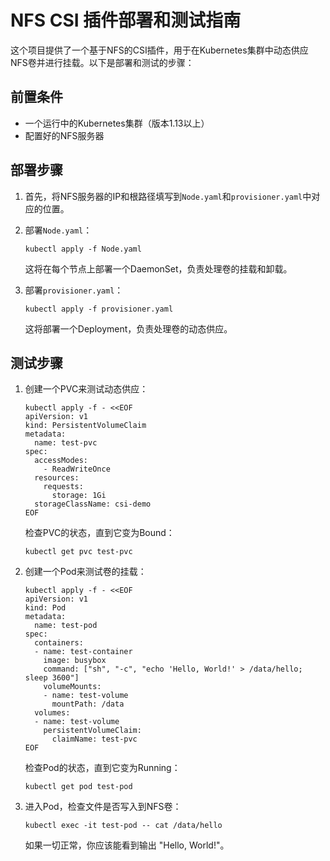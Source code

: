 # NFS CSI 插件部署和测试指南

这个项目提供了一个基于NFS的CSI插件，用于在Kubernetes集群中动态供应NFS卷并进行挂载。以下是部署和测试的步骤：

## 前置条件

- 一个运行中的Kubernetes集群（版本1.13以上）
- 配置好的NFS服务器

## 部署步骤

1. 首先，将NFS服务器的IP和根路径填写到`Node.yaml`和`provisioner.yaml`中对应的位置。

2. 部署`Node.yaml`：
   ```
   kubectl apply -f Node.yaml
   ```
   这将在每个节点上部署一个DaemonSet，负责处理卷的挂载和卸载。

3. 部署`provisioner.yaml`：
   ```
   kubectl apply -f provisioner.yaml
   ```
   这将部署一个Deployment，负责处理卷的动态供应。

## 测试步骤

1. 创建一个PVC来测试动态供应：
   ```
   kubectl apply -f - <<EOF
   apiVersion: v1
   kind: PersistentVolumeClaim
   metadata:
     name: test-pvc
   spec:
     accessModes:
       - ReadWriteOnce
     resources:
       requests:
         storage: 1Gi
     storageClassName: csi-demo
   EOF
   ```
   检查PVC的状态，直到它变为Bound：
   ```
   kubectl get pvc test-pvc
   ```

2. 创建一个Pod来测试卷的挂载：
   ```
   kubectl apply -f - <<EOF
   apiVersion: v1
   kind: Pod
   metadata:
     name: test-pod
   spec:
     containers:
     - name: test-container
       image: busybox
       command: ["sh", "-c", "echo 'Hello, World!' > /data/hello; sleep 3600"]
       volumeMounts:
       - name: test-volume
         mountPath: /data
     volumes:
     - name: test-volume
       persistentVolumeClaim:
         claimName: test-pvc
   EOF
   ```
   检查Pod的状态，直到它变为Running：
   ```
   kubectl get pod test-pod
   ```

3. 进入Pod，检查文件是否写入到NFS卷：
   ```
   kubectl exec -it test-pod -- cat /data/hello
   ```
   如果一切正常，你应该能看到输出 "Hello, World!"。

